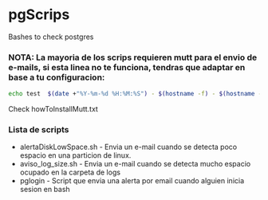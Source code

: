 # pgScrips
Bashes to check postgres

### NOTA: La mayoria de los scrips requieren mutt para el envio de e-mails, si esta linea no te funciona, tendras que adaptar en base a tu configuracion:

```sh
echo test  $(date +"%Y-%m-%d %H:%M:%S") - $(hostname -f) - $(hostname -I) | mutt -s "test $(date +"%Y-%m-%d %H:%M:%S") - $(hostname -f) - $(hostname -I)" -- diegodaf@gmail.com
```
Check howToInstallMutt.txt

### Lista de scripts

  - alertaDiskLowSpace.sh - Envia un e-mail cuando se detecta poco espacio en una particion de linux. 
  - aviso_log_size.sh - Envia un e-mail cuando se detecta mucho espacio ocupado en la carpeta de logs
  - pglogin - Script que envia una alerta por email cuando alguien inicia sesion en bash                          
